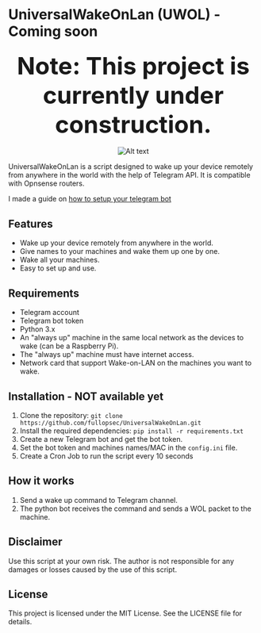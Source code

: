 # UniversalWakeOnLan (UWOL) - Coming soon


### <p align="center"><strong><font size="60">Note: This project is currently under construction.</font></strong></p>

<p align="center">
  
  <img src="https://raw.githubusercontent.com/ugurcandede/Under-Construction/master/under%20building/Capture.PNG" alt="Alt text">
</p>


UniversalWakeOnLan is a script designed to wake up your device remotely from anywhere in the world with the help of Telegram API. It is compatible with Opnsense routers.

I made a guide on [how to setup your telegram bot](https://github.com/fullopsec/TelegramAlerts)

## Features
- Wake up your device remotely from anywhere in the world.
- Give names to your machines and wake them up one by one.
- Wake all your machines.
- Easy to set up and use.



## Requirements
- Telegram account
- Telegram bot token
- Python 3.x
- An "always up" machine in the same local network as the devices to wake (can be a Raspberry Pi). 
- The "always up" machine must have internet access.
- Network card that support Wake-on-LAN on the machines you want to wake.

## Installation - NOT available yet
1. Clone the repository: `git clone https://github.com/fullopsec/UniversalWakeOnLan.git`
2. Install the required dependencies: `pip install -r requirements.txt`
3. Create a new Telegram bot and get the bot token.
4. Set the bot token and machines names/MAC in the `config.ini` file.
5. Create a Cron Job to run the script every 10 seconds

## How it works
1. Send a wake up command to Telegram channel.
2. The python bot receives the command and sends a WOL packet to the machine.

## Disclaimer
Use this script at your own risk. The author is not responsible for any damages or losses caused by the use of this script.

## License
This project is licensed under the MIT License. See the LICENSE file for details.
